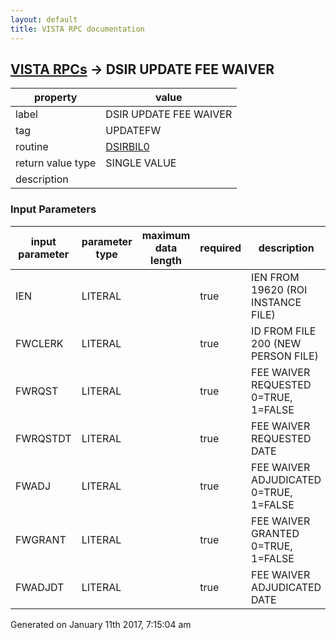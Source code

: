 ```yaml
---
layout: default
title: VISTA RPC documentation
---
```




## [VISTA RPCs](TableOfContent.md) &#8594; DSIR UPDATE FEE WAIVER 

 property | value 
--- | --- 
 label | DSIR UPDATE FEE WAIVER
 tag | UPDATEFW
 routine | [DSIRBIL0](http://code.osehra.org/dox/Routine_DSIRBIL0_source.html)
 return value type | SINGLE VALUE
 description | 

### Input Parameters

| input parameter | parameter type | maximum data length | required | description | 
| --- | --- | --- | --- | --- | 
| IEN | LITERAL |  | true | IEN FROM 19620 (ROI INSTANCE FILE) | 
| FWCLERK | LITERAL |  | true | ID FROM FILE 200 (NEW PERSON FILE) | 
| FWRQST | LITERAL |  | true | FEE WAIVER REQUESTED 0=TRUE, 1=FALSE | 
| FWRQSTDT | LITERAL |  | true | FEE WAIVER REQUESTED DATE | 
| FWADJ | LITERAL |  | true | FEE WAIVER ADJUDICATED 0=TRUE, 1=FALSE | 
| FWGRANT | LITERAL |  | true | FEE WAIVER GRANTED 0=TRUE, 1=FALSE | 
| FWADJDT | LITERAL |  | true | FEE WAIVER ADJUDICATED DATE | 




 Generated on January 11th 2017, 7:15:04 am